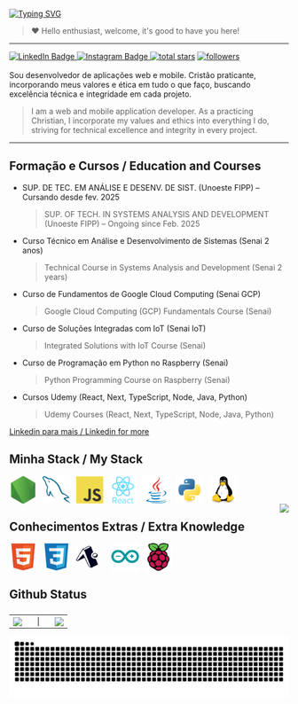 <!--<img src="img_02.png" alt="Imagem" style="width:100%; height: 250px;">-->

<a href="https://git.io/typing-svg"><img  height="100px" src="https://readme-typing-svg.demolab.com?font=Fira+Code&weight=500&duration=3000&pause=5000&color=285fba&width=435&height=31&lines=%E2%9D%A4+Ol%C3%A1+entusiasta%2C+seja+bem-vindo!" alt="Typing SVG" /></a>

> ❤ Hello enthusiast, welcome, it's good to have you here!

---
<div id="badges">
  <a href = "https://www.linkedin.com/in/otavig/">
    <img src="https://img.shields.io/badge/LinkedIn-blue?style=for-the-badge&logo=linkedin&logoColor=white" alt="LinkedIn Badge"/>
  </a>
  <a href = "https://www.instagram.com/otavig_/">
    <img src="https://img.shields.io/badge/Instagram-E4405F?style=for-the-badge&logo=instagram&logoColor=white" alt="Instagram Badge"/>
  </a>
  <a href="https://github.com/Otavig?tab=repositories&sort=stargazers">
    <img alt="total stars" title="Total stars on GitHub" src="https://custom-icon-badges.demolab.com/github/stars/Otavig?color=55960c&style=for-the-badge&labelColor=488207&logo=star"/></a>
  <a href="https://github.com/Otavig?tab=followers">
    <img alt="followers" title="Follow me on Github" src="https://custom-icon-badges.demolab.com/github/followers/Otavig?color=236ad3&labelColor=1155ba&style=for-the-badge&logo=person-add&label=Follow&logoColor=white"/></a>

</div>
<br>
Sou desenvolvedor de aplicações web e mobile. Cristão praticante, incorporando meus valores e ética em tudo o que faço, buscando excelência técnica e integridade em cada projeto.

> I am a web and mobile application developer. As a practicing Christian, I incorporate my values and ethics into everything I do, striving for technical excellence and integrity in every project.
---
## Formação e Cursos / Education and Courses

- SUP. DE TEC. EM ANÁLISE E DESENV. DE SIST. (Unoeste FIPP) – Cursando desde fev. 2025
  > SUP. OF TECH. IN SYSTEMS ANALYSIS AND DEVELOPMENT (Unoeste FIPP) – Ongoing since Feb. 2025
    
- Curso Técnico em Análise e Desenvolvimento de Sistemas (Senai 2 anos)  
  > Technical Course in Systems Analysis and Development (Senai 2 years)
  
- Curso de Fundamentos de Google Cloud Computing (Senai GCP)  
  > Google Cloud Computing (GCP) Fundamentals Course (Senai)

- Curso de Soluções Integradas com IoT (Senai IoT)  
  > Integrated Solutions with IoT Course (Senai) 

- Curso de Programação em Python no Raspberry (Senai)
  > Python Programming Course on Raspberry (Senai)

- Cursos Udemy (React, Next, TypeScript, Node, Java, Python)  
  > Udemy Courses (React, Next, TypeScript, Node, Java, Python)

<a href="https://www.linkedin.com/in/otavig/">
  <p>Linkedin para mais / Linkedin for more</p>
</a>


## Minha Stack / My Stack
<div style="display: flex; align-items: center; gap: 10px;">
  <img src="https://github.com/devicons/devicon/blob/master/icons/nodejs/nodejs-original.svg" title="Node.js" alt="Node.js" width="50" height="50"/>
  <img src="https://github.com/devicons/devicon/blob/master/icons/mysql/mysql-original.svg" title="MySQL" alt="MySQL" width="50" height="50"/>
  <img src="https://github.com/devicons/devicon/blob/master/icons/javascript/javascript-original.svg" title="JavaScript" alt="JavaScript" width="50" height="50"/>
  <img src="https://github.com/devicons/devicon/blob/master/icons/react/react-original-wordmark.svg" title="React" alt="React" width="50" height="50"/>
  <img src="https://github.com/devicons/devicon/blob/master/icons/java/java-original.svg" title="Java" alt="Java" width="50" height="50"/>
  <img src="https://github.com/devicons/devicon/blob/master/icons/python/python-original.svg" title="Python" alt="Python" width="50" height="50"/>
  <img src="https://github.com/devicons/devicon/blob/master/icons/linux/linux-original.svg" title="Linux" alt="Linux" width="50" height="50"/>
</div>

<img src="https://64.media.tumblr.com/59f4b51c905af02d6981e7fa03cf5919/tumblr_ms9c3qXte81rt6u7do1_r1_400.gif" align="right" height="200px">


## Conhecimentos Extras / Extra Knowledge
<div style="display: flex; align-items: center; gap: 10px;">
  <img src="https://github.com/devicons/devicon/blob/master/icons/html5/html5-original.svg" title="HTML5" alt="HTML5" width="50" height="50"/>
  <img src="https://github.com/devicons/devicon/blob/master/icons/css3/css3-original.svg" title="CSS3" alt="CSS3" width="50" height="50"/>
  <img src="expo-go-app.svg" title="Expo" alt="Expo" width="40" height="40"/>&nbsp;
  <img src="https://github.com/devicons/devicon/blob/master/icons/arduino/arduino-original.svg" title="Arduino" alt="Arduino" width="50" height="50"/>
  <img src="https://github.com/devicons/devicon/blob/master/icons/raspberrypi/raspberrypi-original.svg" title="Raspberry Pi" alt="Raspberry Pi" width="50" height="50"/>
</div>

## Github Status
<div align="center" style="margin: 0 auto">
  <table>
    <tr>
      <td>
        <img height="200em" align="center" src="https://github-readme-stats.vercel.app/api/top-langs/?username=Otavig&show_icons=true&theme=github_dark_dimmed"/>
      </td>
      <td style="padding: 0 20px;">
        <!-- Linha de separação central -->
        |
      </td>
      <td>
        <img height="200em" align="center" src="https://github-readme-stats.vercel.app/api?username=Otavig&show_icons=true&theme=github_dark_dimmed"/>
      </td>
    </tr>
  </table>
</div>


<!-- 
<details align="left">
  <summary style="font-size: 200px">Github Rep's</summary>
  
# Github Rep's ++
<div align="center" style="margin: 0 auto">
  <a href="https://github.com/Otavig/MidiaIndoor" > <img height="140em" align="right" src="https://github-readme-stats.vercel.app/api/pin/?username=Otavig&repo=MidiaIndoor&theme=jolly"/> </a>
  <a href="https://github.com/Otavig/PejoApp" ><img height="140em" align="center" src="https://github-readme-stats.vercel.app/api/pin/?username=Otavig&repo=PejoApp&theme=jolly"/> </a>
</div>
<!-- ![Gist Card](https://github-readme-stats.vercel.app/api/gist?id=bbfce31e0217a3689c8d961a356cb10d)](https://gist.github.com/Yizack/bbfce31e0217a3689c8d961a356cb10d/) 
</details>
-->

<picture align="center">
  <source align="center" media="(prefers-color-scheme: dark)" srcset="https://raw.githubusercontent.com/Otavig/Otavig/output/github-contribution-grid-snake-dark.svg">
  <source align="center" media="(prefers-color-scheme: light)" srcset="https://raw.githubusercontent.com/Otavig/Otavig/output/github-contribution-grid-snake-dark.svg">
  <img align="center" alt="github contribution grid snake animation" src="https://raw.githubusercontent.com/Otavig/Otavig/output/github-contribution-grid-snake.svg">
</picture>

<br>
<br>



